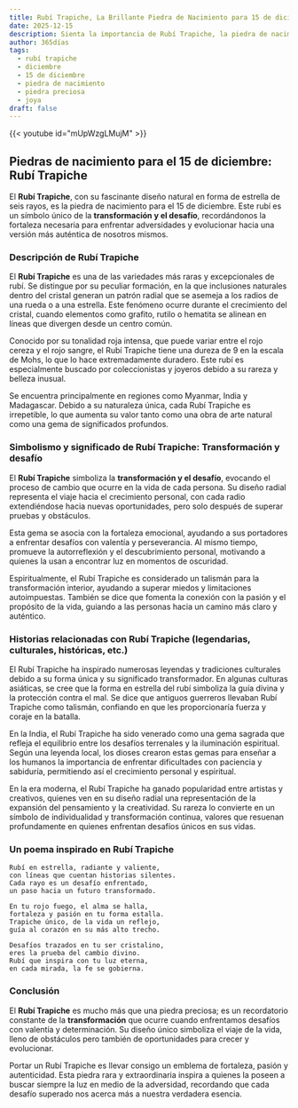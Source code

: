 ```yaml
---
title: Rubí Trapiche, La Brillante Piedra de Nacimiento para 15 de diciembre
date: 2025-12-15
description: Sienta la importancia de Rubí Trapiche, la piedra de nacimiento de 15 de diciembre que simboliza Transformación y desafío. Deje que su belleza y significado iluminen su día.
author: 365días
tags:
  - rubí trapiche
  - diciembre
  - 15 de diciembre
  - piedra de nacimiento
  - piedra preciosa
  - joya
draft: false
---
```


{{< youtube id="mUpWzgLMujM" >}}


## Piedras de nacimiento para el 15 de diciembre: Rubí Trapiche

El **Rubí Trapiche**, con su fascinante diseño natural en forma de estrella de seis rayos, es la piedra de nacimiento para el 15 de diciembre. Este rubí es un símbolo único de la **transformación y el desafío**, recordándonos la fortaleza necesaria para enfrentar adversidades y evolucionar hacia una versión más auténtica de nosotros mismos.

### Descripción de Rubí Trapiche

El **Rubí Trapiche** es una de las variedades más raras y excepcionales de rubí. Se distingue por su peculiar formación, en la que inclusiones naturales dentro del cristal generan un patrón radial que se asemeja a los radios de una rueda o a una estrella. Este fenómeno ocurre durante el crecimiento del cristal, cuando elementos como grafito, rutilo o hematita se alinean en líneas que divergen desde un centro común.

Conocido por su tonalidad roja intensa, que puede variar entre el rojo cereza y el rojo sangre, el Rubí Trapiche tiene una dureza de 9 en la escala de Mohs, lo que lo hace extremadamente duradero. Este rubí es especialmente buscado por coleccionistas y joyeros debido a su rareza y belleza inusual.

Se encuentra principalmente en regiones como Myanmar, India y Madagascar. Debido a su naturaleza única, cada Rubí Trapiche es irrepetible, lo que aumenta su valor tanto como una obra de arte natural como una gema de significados profundos.

### Simbolismo y significado de Rubí Trapiche: Transformación y desafío

El **Rubí Trapiche** simboliza la **transformación y el desafío**, evocando el proceso de cambio que ocurre en la vida de cada persona. Su diseño radial representa el viaje hacia el crecimiento personal, con cada radio extendiéndose hacia nuevas oportunidades, pero solo después de superar pruebas y obstáculos.

Esta gema se asocia con la fortaleza emocional, ayudando a sus portadores a enfrentar desafíos con valentía y perseverancia. Al mismo tiempo, promueve la autorreflexión y el descubrimiento personal, motivando a quienes la usan a encontrar luz en momentos de oscuridad.

Espiritualmente, el Rubí Trapiche es considerado un talismán para la transformación interior, ayudando a superar miedos y limitaciones autoimpuestas. También se dice que fomenta la conexión con la pasión y el propósito de la vida, guiando a las personas hacia un camino más claro y auténtico.

### Historias relacionadas con Rubí Trapiche (legendarias, culturales, históricas, etc.)

El Rubí Trapiche ha inspirado numerosas leyendas y tradiciones culturales debido a su forma única y su significado transformador. En algunas culturas asiáticas, se cree que la forma en estrella del rubí simboliza la guía divina y la protección contra el mal. Se dice que antiguos guerreros llevaban Rubí Trapiche como talismán, confiando en que les proporcionaría fuerza y coraje en la batalla.

En la India, el Rubí Trapiche ha sido venerado como una gema sagrada que refleja el equilibrio entre los desafíos terrenales y la iluminación espiritual. Según una leyenda local, los dioses crearon estas gemas para enseñar a los humanos la importancia de enfrentar dificultades con paciencia y sabiduría, permitiendo así el crecimiento personal y espiritual.

En la era moderna, el Rubí Trapiche ha ganado popularidad entre artistas y creativos, quienes ven en su diseño radial una representación de la expansión del pensamiento y la creatividad. Su rareza lo convierte en un símbolo de individualidad y transformación continua, valores que resuenan profundamente en quienes enfrentan desafíos únicos en sus vidas.

### Un poema inspirado en Rubí Trapiche

```
Rubí en estrella, radiante y valiente,  
con líneas que cuentan historias silentes.  
Cada rayo es un desafío enfrentado,  
un paso hacia un futuro transformado.  

En tu rojo fuego, el alma se halla,  
fortaleza y pasión en tu forma estalla.  
Trapiche único, de la vida un reflejo,  
guía al corazón en su más alto trecho.  

Desafíos trazados en tu ser cristalino,  
eres la prueba del cambio divino.  
Rubí que inspira con tu luz eterna,  
en cada mirada, la fe se gobierna.  
```

### Conclusión

El **Rubí Trapiche** es mucho más que una piedra preciosa; es un recordatorio constante de la **transformación** que ocurre cuando enfrentamos desafíos con valentía y determinación. Su diseño único simboliza el viaje de la vida, lleno de obstáculos pero también de oportunidades para crecer y evolucionar.

Portar un Rubí Trapiche es llevar consigo un emblema de fortaleza, pasión y autenticidad. Esta piedra rara y extraordinaria inspira a quienes la poseen a buscar siempre la luz en medio de la adversidad, recordando que cada desafío superado nos acerca más a nuestra verdadera esencia.
